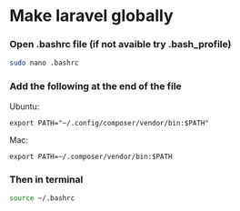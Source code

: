 # Make laravel globally

### Open .bashrc file (if not avaible try .bash_profile)

```bash
sudo nano .bashrc
```
### Add the following at the end of the file
Ubuntu:

```text
export PATH="~/.config/composer/vendor/bin:$PATH"
```

Mac:

```text
export PATH=~/.composer/vendor/bin:$PATH
```

### Then in terminal

```bash
source ~/.bashrc
```

